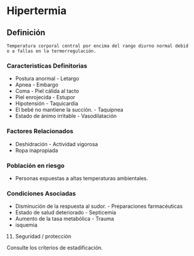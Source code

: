 # Hipertermia
## Definición
	Temperatura corporal central por encima del rango diurno normal debid o a fallas en la termorregulación.

### Caracteristicas Definitorias
- Postura anormal  - Letargo  
- Apnea  - Embargo  
- Coma  - Piel cálida al tacto  
- Piel enrojecida  - Estupor  
- Hipotensión  - Taquicardia  
- El bebé no mantiene la succión.  - Taquipnea  
- Estado de ánimo irritable  - Vasodilatación

### Factores Relacionados
- Deshidración  - Actividad vigorosa   
- Ropa inapropiada

### Población en riesgo
- Personas expuestas a altas 
temperaturas ambientales.

### Condiciones Asociadas
- Disminución de la respuesta al 
sudor.  - Preparaciones 
farmacéuticas  
- Estado de salud deteriorado  - Septicemia  
- Aumento de la tasa metabólica  - Trauma   
- isquemia   
 
 
 
 
 
 
 
 
 
 
 
 
 
 
 
 
 
 
 
 
 
 
 
 
 
 
 
 
 
 
 
 
 
 
 
 
 11. Seguridad / protección
 
 
 
 
 
 
 
 
 
 
Consulte los criterios de estadificación.


